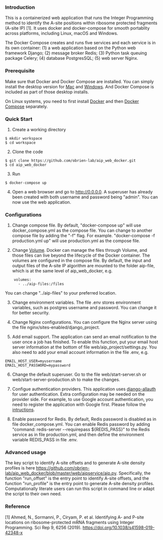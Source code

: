 
### Introduction

This is a containerized web application that runs the Integer Programming method to identify the A-site positions within ribosome protected fragments (A-site IP) [1]. It uses docker and docker-compose for smooth portablity across platforms, including Linux, macOS and Windows. 

The Docker Compose creates and runs five services and each service is in its own container: (1) a web application based on the Python web framework Django; (2) message broker Redis; (3) Python task queuing package Celery; (4) database PostgresSQL; (5) web server Nginx.

### Prerequisite

Make sure that Docker and Docker Compose are installed. You can simply install the desktop version for [Mac](https://docs.docker.com/docker-for-mac/install/) and [Windows](https://docs.docker.com/docker-for-windows/install/). And Docker Compose is included as part of those desktop installs. 

On Linux systems, you need to first install [Docker](https://docs.docker.com/install/) and then [Docker Compose](https://docs.docker.com/compose/install/) separately.

### Quick Start

1. Create a working directory

```
$ mkdir workspace
$ cd workspace

```

2. Clone the code

```
$ git clone https://github.com/obrien-lab/aip_web_docker.git
$ cd aip_web_docker

```

3. Run

```
$ docker-compose up

```

4. Open a web browser and go to http://0.0.0.0. A superuser has already been created with both username and password being "admin". You can now use the web application.


### Configurations

1. Change compose file. By default, "docker-compose up" will use docker_compose.yml as the compose file. You can change to another compose file by adding the "-f" flag. For example. "docker-compose -f production.yml up" will use production.yml as the compose file. 

2. Change [Volume](https://docs.docker.com/storage/volumes/). Docker can manage the files through Volume, and those files can live beyond the lifecycle of the Docker container. The volumes are configured in the compose file. By default, the input and output files of the A-site IP algorithm are mounted to the folder aip-file, which is at the same level of aip_web_docker, e.g.

```
    volumes:
      - ../aip-files:/files

```
You can change "../aip-files" to your preferred location. 


3. Change environment variables. The file .env stores environment variables, such as postgres username and password. You can change it for better security.

4. Change Nginx configurations. You can configure the Nginx server using the file nginx/sites-enabled/django_project. 

5. Add email support. The application can send an email notification to the user once a job has finished. To enable this function, put your email host server information at the bottom of file web/aip_project/settings.py. You also need to add your email account information in the file .env, e.g.

```
EMAIL_HOST_USER=myusername
EMAIL_HOST_PASSWORD=mypassword

```

6. Change the default superuser. Go to the file web/start-server.sh or web/start-server-production.sh to make the changes.

7. Configue authentication providers. This application uses [django-allauth](https://django-allauth.readthedocs.io/en/latest/) for user authentication. Extra configuration may be needed on the provider side. For example, to use Google account authentication, you need to register the application with Google first. Please follow the [intructions](https://django-allauth.readthedocs.io/en/latest/providers.html).

8. Enable password for Redis. By default, Redis password is disabled as in file docker_compose.yml. You can enable Redis password by adding "command: redis-server --requirepass ${REDIS_PASS}" to the Redis service as in file production.yml, and then define the environment variable REDIS_PASS in file .env.

### Advanced usage
The key script to identify A-site offsets and to generate A-site density profiles is here https://github.com/obrien-lab/aip_web_docker/blob/master/web/aipservice/aip.py. Specifically, the function "run_offset" is the entry point to identify A-site offsets, and the function "run_profile" is the entry point to generate A-site density profiles. Computationally literate users can run this script in command line or adapt the script to their own need. 

### Reference
[1] Ahmed, N., Sormanni, P., Ciryam, P. et al. Identifying A- and P-site locations on ribosome-protected mRNA fragments using Integer Programming. Sci Rep 9, 6256 (2019). https://doi.org/10.1038/s41598-019-42348-x



